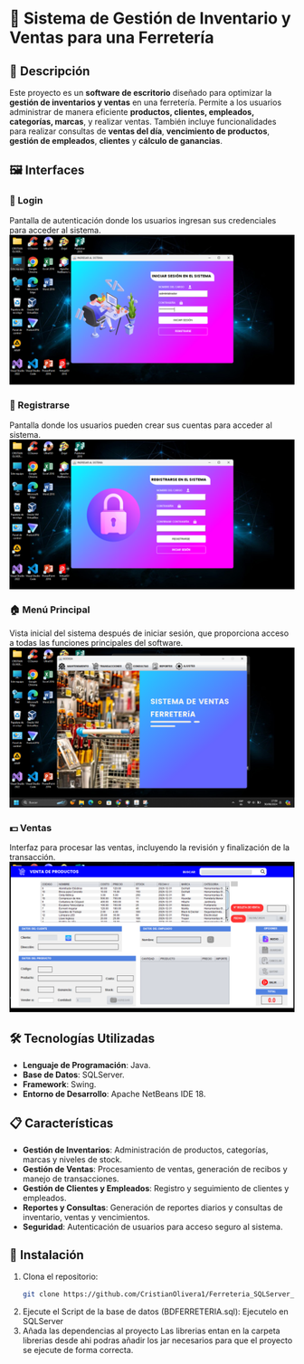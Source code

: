 # 🔧 Sistema de Gestión de Inventario y Ventas para una Ferretería

## 📝 Descripción
Este proyecto es un **software de escritorio** diseñado para optimizar la 
**gestión de inventarios y ventas** en una ferretería. Permite a los usuarios administrar de
manera eficiente **productos, clientes, empleados, categorías, marcas**, y realizar ventas.
También incluye funcionalidades para realizar consultas de **ventas del día**, **vencimiento de productos**, **gestión de empleados**, **clientes** y **cálculo de ganancias**.

## 🖼️ Interfaces

### 🔐 Login
Pantalla de autenticación donde los usuarios ingresan sus credenciales para acceder al sistema.  
![Login](interfaces/1.login.png)

### 📝 Registrarse
Pantalla donde los usuarios pueden crear sus cuentas para acceder al sistema.  
![Registrarse](interfaces/2.register.png)

### 🏠 Menú Principal
Vista inicial del sistema después de iniciar sesión, que proporciona acceso a todas las funciones principales del software.  
![Menú Principal](interfaces/3.principal.png)

### 💵 Ventas
Interfaz para procesar las ventas, incluyendo la revisión y finalización de la transacción.  
![Ventas](interfaces/4.ventas.png)

## 🛠️ Tecnologías Utilizadas

- **Lenguaje de Programación**: Java.
- **Base de Datos**: SQLServer.
- **Framework**: Swing.
- **Entorno de Desarrollo**: Apache NetBeans IDE 18.

## 📋 Características

- **Gestión de Inventarios**: Administración de productos, categorías, marcas y niveles de stock.
- **Gestión de Ventas**: Procesamiento de ventas, generación de recibos y manejo de transacciones.
- **Gestión de Clientes y Empleados**: Registro y seguimiento de clientes y empleados.
- **Reportes y Consultas**: Generación de reportes diarios y consultas de inventario, ventas y vencimientos.
- **Seguridad**: Autenticación de usuarios para acceso seguro al sistema.

## 🚀 Instalación

1. Clona el repositorio:
   ```bash
   git clone https://github.com/CristianOlivera1/Ferreteria_SQLServer_Java.git
   ```
2. Ejecute el Script de la base de datos (BDFERRETERIA.sql):
   Ejecutelo en SQLServer
2. Añada las dependencias al proyecto
   Las librerias entan en la carpeta librerias desde ahi podras añadir los jar necesarios para que el proyecto se ejecute de forma correcta.
